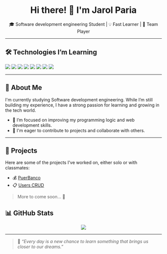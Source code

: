 <div align="center">
  <h1>Hi there! 👋 I'm <strong>Jarol Paria</strong></h1>
  <p>🎓 Software development engineering Student | 💡 Fast Learner | 🤝 Team Player</p>
</div>

---

## 🛠️ Technologies I’m Learning

<p align="left">
  <img src="https://img.shields.io/badge/HTML-E34F26?style=for-the-badge&logo=html5&logoColor=white" />
  <img src="https://img.shields.io/badge/CSS-1572B6?style=for-the-badge&logo=css3&logoColor=white" />
  <img src="https://img.shields.io/badge/JavaScript-F7DF1E?style=for-the-badge&logo=javascript&logoColor=black" />
  <img src="https://img.shields.io/badge/Node.js-339933?style=for-the-badge&logo=nodedotjs&logoColor=white" />
  <img src="https://img.shields.io/badge/C%23-239120?style=for-the-badge&logo=c-sharp&logoColor=white" />
  <img src="https://img.shields.io/badge/MySQL-005C84?style=for-the-badge&logo=mysql&logoColor=white" />
  <img src="https://img.shields.io/badge/SQL_Server-CC2927?style=for-the-badge&logo=microsoftsqlserver&logoColor=white" />
  <img src="https://img.shields.io/badge/React-20232A?style=for-the-badge&logo=react&logoColor=61DAFB" />
</p>

---

## 🚀 About Me

I'm currently studying Software development engineering. While I’m still building my experience, I have a strong passion for learning and growing in the tech world.

- 🧠 I’m focused on improving my programming logic and web development skills.
- 💪 I'm eager to contribute to projects and collaborate with others.

---

## 📁 Projects

Here are some of the projects I've worked on, either solo or with classmates:

- 💰 [PuerBanco](https://github.com/JarolParia/PuerBanco)
- 📋 [Users CRUD](https://github.com/JarolParia/user-crud-backend)

> More to come soon... 🚀


## 📊 GitHub Stats

<div align="center">
  <img src="https://github-readme-stats.vercel.app/api?username=JarolParia&show_icons=true&theme=tokyonight" />
</div>

---

> 🌱 *“Every day is a new chance to learn something that brings us closer to our dreams.”*
